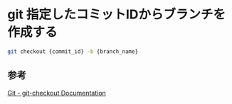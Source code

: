 # git 指定したコミットIDからブランチを作成する
```sh
git checkout {commit_id} -b {branch_name}
```

## 参考
[Git - git-checkout Documentation](https://git-scm.com/docs/git-checkout)